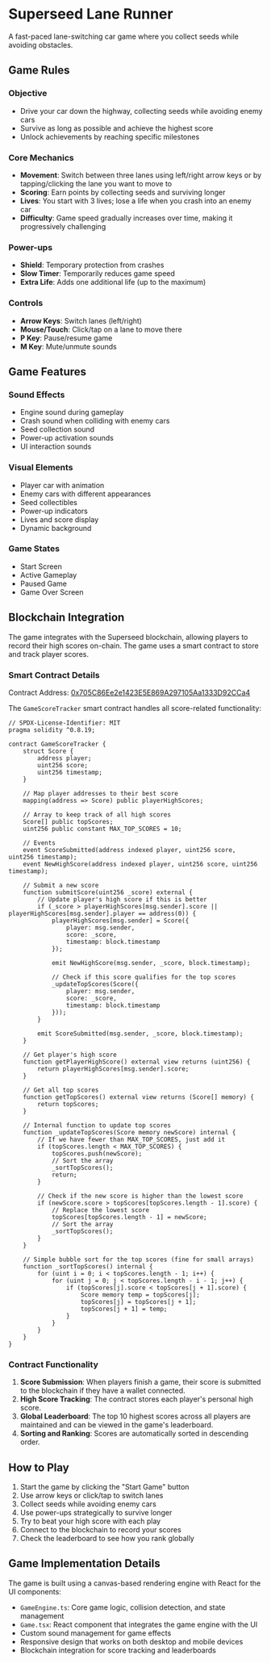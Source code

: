 # Superseed Lane Runner

A fast-paced lane-switching car game where you collect seeds while avoiding obstacles.

## Game Rules

### Objective
- Drive your car down the highway, collecting seeds while avoiding enemy cars
- Survive as long as possible and achieve the highest score
- Unlock achievements by reaching specific milestones

### Core Mechanics
- **Movement**: Switch between three lanes using left/right arrow keys or by tapping/clicking the lane you want to move to
- **Scoring**: Earn points by collecting seeds and surviving longer
- **Lives**: You start with 3 lives; lose a life when you crash into an enemy car
- **Difficulty**: Game speed gradually increases over time, making it progressively challenging

### Power-ups
- **Shield**: Temporary protection from crashes
- **Slow Timer**: Temporarily reduces game speed
- **Extra Life**: Adds one additional life (up to the maximum)

### Controls
- **Arrow Keys**: Switch lanes (left/right)
- **Mouse/Touch**: Click/tap on a lane to move there
- **P Key**: Pause/resume game
- **M Key**: Mute/unmute sounds

## Game Features

### Sound Effects
- Engine sound during gameplay
- Crash sound when colliding with enemy cars
- Seed collection sound
- Power-up activation sounds
- UI interaction sounds

### Visual Elements
- Player car with animation
- Enemy cars with different appearances
- Seed collectibles
- Power-up indicators
- Lives and score display
- Dynamic background

### Game States
- Start Screen
- Active Gameplay
- Paused Game
- Game Over Screen

## Blockchain Integration

The game integrates with the Superseed blockchain, allowing players to record their high scores on-chain. The game uses a smart contract to store and track player scores.

### Smart Contract Details

Contract Address: [0x705C86Ee2e1423E5E869A297105Aa1333D92CCa4](https://sepolia-explorer.superseed.xyz/address/0x705C86Ee2e1423E5E869A297105Aa1333D92CCa4)

The `GameScoreTracker` smart contract handles all score-related functionality:

```solidity
// SPDX-License-Identifier: MIT
pragma solidity ^0.8.19;

contract GameScoreTracker {
    struct Score {
        address player;
        uint256 score;
        uint256 timestamp;
    }
    
    // Map player addresses to their best score
    mapping(address => Score) public playerHighScores;
    
    // Array to keep track of all high scores
    Score[] public topScores;
    uint256 public constant MAX_TOP_SCORES = 10;
    
    // Events
    event ScoreSubmitted(address indexed player, uint256 score, uint256 timestamp);
    event NewHighScore(address indexed player, uint256 score, uint256 timestamp);
    
    // Submit a new score
    function submitScore(uint256 _score) external {
        // Update player's high score if this is better
        if (_score > playerHighScores[msg.sender].score || playerHighScores[msg.sender].player == address(0)) {
            playerHighScores[msg.sender] = Score({
                player: msg.sender,
                score: _score,
                timestamp: block.timestamp
            });
            
            emit NewHighScore(msg.sender, _score, block.timestamp);
            
            // Check if this score qualifies for the top scores
            _updateTopScores(Score({
                player: msg.sender,
                score: _score,
                timestamp: block.timestamp
            }));
        }
        
        emit ScoreSubmitted(msg.sender, _score, block.timestamp);
    }
    
    // Get player's high score
    function getPlayerHighScore() external view returns (uint256) {
        return playerHighScores[msg.sender].score;
    }
    
    // Get all top scores
    function getTopScores() external view returns (Score[] memory) {
        return topScores;
    }
    
    // Internal function to update top scores
    function _updateTopScores(Score memory newScore) internal {
        // If we have fewer than MAX_TOP_SCORES, just add it
        if (topScores.length < MAX_TOP_SCORES) {
            topScores.push(newScore);
            // Sort the array
            _sortTopScores();
            return;
        }
        
        // Check if the new score is higher than the lowest score
        if (newScore.score > topScores[topScores.length - 1].score) {
            // Replace the lowest score
            topScores[topScores.length - 1] = newScore;
            // Sort the array
            _sortTopScores();
        }
    }
    
    // Simple bubble sort for the top scores (fine for small arrays)
    function _sortTopScores() internal {
        for (uint i = 0; i < topScores.length - 1; i++) {
            for (uint j = 0; j < topScores.length - i - 1; j++) {
                if (topScores[j].score < topScores[j + 1].score) {
                    Score memory temp = topScores[j];
                    topScores[j] = topScores[j + 1];
                    topScores[j + 1] = temp;
                }
            }
        }
    }
}
```

### Contract Functionality

1. **Score Submission**: When players finish a game, their score is submitted to the blockchain if they have a wallet connected.
2. **High Score Tracking**: The contract stores each player's personal high score.
3. **Global Leaderboard**: The top 10 highest scores across all players are maintained and can be viewed in the game's leaderboard.
4. **Sorting and Ranking**: Scores are automatically sorted in descending order.

## How to Play

1. Start the game by clicking the "Start Game" button
2. Use arrow keys or click/tap to switch lanes
3. Collect seeds while avoiding enemy cars
4. Use power-ups strategically to survive longer
5. Try to beat your high score with each play
6. Connect to the blockchain to record your scores
7. Check the leaderboard to see how you rank globally

## Game Implementation Details

The game is built using a canvas-based rendering engine with React for the UI components:

- `GameEngine.ts`: Core game logic, collision detection, and state management
- `Game.tsx`: React component that integrates the game engine with the UI
- Custom sound management for game effects
- Responsive design that works on both desktop and mobile devices
- Blockchain integration for score tracking and leaderboards
